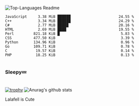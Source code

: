 #

![Top-Languages Readme](https://github.com/MogsFriend/MogsFriend/workflows/Top-Languages%20Readme/badge.svg)

<!--START_SECTION:top_language-->
```text
JavaScript     3.38 MiB ██████                      24.55 %
C++            3.34 MiB ██████                      24.29 %
C#             2.77 MiB █████                       20.16 %
HTML           2.69 MiB ████                        19.55 %
Perl         821.18 KiB █                            5.83 %
CSS          477.50 KiB                              3.39 %
Python       134.96 KiB                              0.96 %
Go           109.71 KiB                              0.78 %
C             19.57 KiB                              0.14 %
PHP           18.25 KiB                              0.13 %
```
<!--END_SECTION:top_language-->

#
### Sleepy💤
#
[![trophy](https://github-profile-trophy.vercel.app/?username=MogsFriend&theme=onedark)](https://github.com/ryo-ma/github-profile-trophy)
![Anurag's github stats](https://github-readme-stats.vercel.app/api?username=MogsFriend&hide=prs,issues,contribs&count_private=true)

Lalafell is Cute
<!--
**MogsFriend/MogsFriend** is a ✨ _special_ ✨ repository because its `README.md` (this file) appears on your GitHub profile.

Here are some ideas to get you started:

- 🔭 I’m currently working on ...
- 🌱 I’m currently learning ...
- 👯 I’m looking to collaborate on ...
- 🤔 I’m looking for help with ...
- 💬 Ask me about ...
- 📫 How to reach me: ...
- 😄 Pronouns: ...
- ⚡ Fun fact: ...
-->
